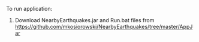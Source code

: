 To run application:
1. Download NearbyEarthquakes.jar and Run.bat files from https://github.com/mkosiorowski/NearbyEarthquakes/tree/master/AppJar
